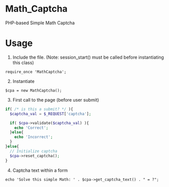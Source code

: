 Math_Captcha
============

PHP-based Simple Math Captcha

Usage
=====

1. Include the file. (Note: session_start() must be called before instantiating this class)

  `require_once 'MathCaptcha';`

2. Instantiate

  `$cpa = new MathCaptcha();`

3. First call to the page (before user submit)

  ```php
  if( /* is this a submit? */ ){
    $captcha_val = $_REQUEST['captcha'];
  
    if( $cpa->validate($captcha_val) ){
      echo 'Correct';
    }else{
      echo 'Incorrect';
    }
  }else{
    // Initialize captcha
    $cpa->reset_captcha();
  }
  ```

4. Captcha text within a form

  `echo 'Solve this simple Math: ' . $cpa->get_captcha_text() . " = ?";`
